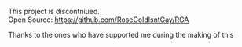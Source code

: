 This project is discontniued.\
Open Source: https://github.com/RoseGoldIsntGay/RGA

Thanks to the ones who have supported me during the making of this
